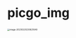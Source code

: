 # picgo_img
<img src="https://cdn.jsdelivr.net/gh/ZeirSor/picgo_img@main/image-20230220230621649.png" alt="image-20230220230621649" style="zoom:33%;" />
